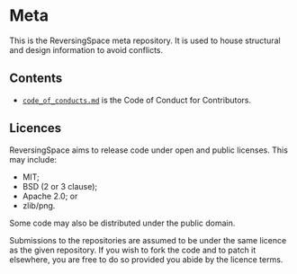 # Meta

This is the ReversingSpace meta repository.  It is used to house structural and design information to avoid conflicts.

## Contents

* [`code_of_conducts.md`](./code_of_conducts.md) is the Code of Conduct for Contributors.

## Licences

ReversingSpace aims to release code under open and public licenses.  This may include:

* MIT;
* BSD (2 or 3 clause);
* Apache 2.0; or
* zlib/png.

Some code may also be distributed under the public domain.

Submissions to the repositories are assumed to be under the same licence as the given repository.  If you wish to fork the code and to patch it elsewhere, you are free to do so provided you abide by the licence terms.